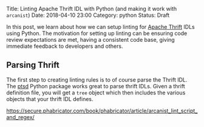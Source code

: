 Title: Linting Apache Thrift IDL with Python (and making it work with `arcanist`)
Date: 2018-04-10 23:00
Category: python
Status: Draft

In this post, we learn about how we can setup linting for [Apache Thrift]() IDLs using Python. The motivation for setting up
linting can be ensuring code review expectations are met, having a consistent code base, giving immediate feedback to
developers and others.


## Parsing Thrift

The first step to creating linting rules is to of course parse the Thrift IDL. The [ptsd](https://github.com/wickman/ptsd)
Python package works great to parse thrift IDLs. Given a thrift definition file, you will get a `tree` object which then
includes the various objects that your thrift IDL defines.


https://secure.phabricator.com/book/phabricator/article/arcanist_lint_script_and_regex/
